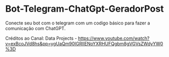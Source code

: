 # Bot-Telegram-ChatGpt-GeradorPost

Conecte seu bot com o telegram com um codigo básico para fazer a comunicação com ChatGPT.

Créditos ao Canal: Data Projects - https://www.youtube.com/watch?v=exBcoJVd8hs&pp=ygUaQm90IGRlIENoYXRHUFQgbm8gVGVsZWdyYW0%3D
